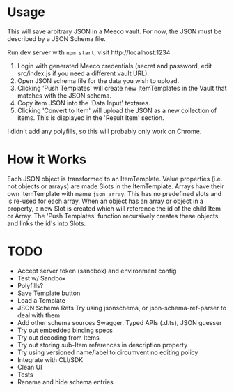 # Usage

This will save arbitrary JSON in a Meeco vault. For now, the JSON must be described by a JSON Schema file.

Run dev server with `npm start`, visit http://localhost:1234

1. Login with generated Meeco credentials (secret and password, edit src/index.js if you need a different vault URL).
2. Open JSON schema file for the data you wish to upload.
3. Clicking 'Push Templates' will create new ItemTemplates in the Vault that matches with the JSON schema.
4. Copy item JSON into the 'Data Input' textarea.
5. Clicking 'Convert to Item' will upload the JSON as a new collection of items. This is displayed in the 'Result Item' section.

I didn't add any polyfills, so this will probably only work on Chrome.

# How it Works

Each JSON object is transformed to an ItemTemplate.
Value properties (i.e. not objects or arrays) are made Slots in the ItemTemplate.
Arrays have their own ItemTemplate with name `json_array`. This has no predefined slots and is re-used for each array.
When an object has an array or object in a property, a new Slot is created which will reference the id of the child Item or Array.
The 'Push Templates' function recursively creates these objects and links the id's into Slots.

# TODO

- Accept server token (sandbox) and environment config
- Test w/ Sandbox
- Polyfills?
- Save Template button
- Load a Template
- JSON Schema Refs
  Try using jsonschema, or json-schema-ref-parser to deal with them
- Add other schema sources
  Swagger, Typed APIs (.d.ts), JSON guesser
- Try out embedded binding specs
- Try out decoding from Items
- Try out storing sub-Item references in description property
- Try using versioned name/label to circumvent no editing policy
- Integrate with CLI/SDK
- Clean UI
- Tests
- Rename and hide schema entries
